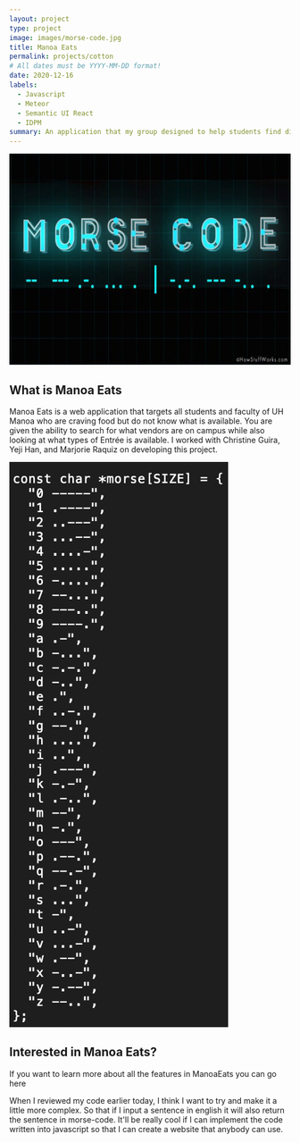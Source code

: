```yaml
---
layout: project
type: project
image: images/morse-code.jpg
title: Manoa Eats 
permalink: projects/cotton
# All dates must be YYYY-MM-DD format!
date: 2020-12-16
labels:
  - Javascript
  - Meteor
  - Semantic UI React
  - IDPM 
summary: An application that my group designed to help students find different types of foods on campus
---
```


<img class="ui image" src="../images/morse-code.jpg">

## What is Manoa Eats

Manoa Eats is a web application that targets all students and faculty of UH Manoa who are craving food but do not know what is available. You are given the ability to search for what vendors are on campus while also looking at what types of Entrée is available. I worked with Christine Guira, Yeji Han, and Marjorie Raquiz on developing this project. 

<img class="ui small right floated rounded image" src="../images/morse.jpg">
 
## Interested in Manoa Eats? 

If you want to learn more about all the features in ManoaEats you can go here 
 
When I reviewed my code earlier today, I think I want to try and make it a little more complex. So that if I input a sentence in english it will also return the sentence in morse-code. It'll be really cool if I can implement the code written into javascript so that I can create a website that anybody can use.





